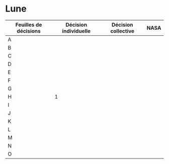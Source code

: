# Lune
Feuilles de décisions | Décision individuelle | Décision collective | NASA
--- | --- | --- | ---
A |  |  |
B |  |  | 
C |  |  | 
D |  |  | 
E |  |  | 
F |  |  | 
G |  |  | 
H | 1 |  | 
I |  |  | 
J |  |  | 
K |  |  | 
L |  |  | 
M |  |  | 
N |  |  | 
O |  |  | 
